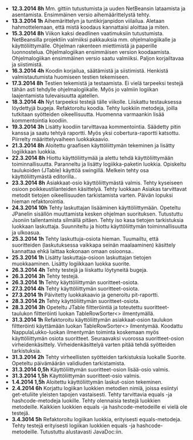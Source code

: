 - **12.3.2014 8h** Mm. gittiin tutustumista ja uuden NetBeansin lataamista ja asentamista. Ensimmäinen versio aihemäärittelystä tehty.
- **13.3.2014 1h** Aihemärittelyn ja tuntikirjanpidon viilailua. Aletaan hahmottelemaan, että mistä koodaus kannattaisi aloittaa ja miten.
- **15.3.2014 8h** Viikon kaksi deadlinen vaatimuksiin tutustumista. NetBeansilla projektiin valmiiksi pakkauksia mm. ohjelmalogiikalle ja käyttöliittymälle. Ohjelman rakenteen miettimistä ja paperille luonnostelua. Ohjelmalogiikan ensimmäisen version koodaamista. Ohjelmalogiikan ensimmäinen versio saatu valmiiksi. Paljon korjailtavaa ja siistimistä.
- **16.3.2014 4h** Koodin korjailua, säätämistä ja siistimistä. Henkistä valmistautumista huomiseen testien tekemiseen.
- **17.3.2014 8h** Testien tekemistä ja testaamista. Ei vielä tarpeeksi testejä tähän asti tehdylle ohjelmalogiikalle. Myös jo valmiin logiikan laajentamista tulevaisuutta ajatellen.
- **18.3.2014 4h** Nyt tarpeeksi testejä tälle viikolle. Liiskattu testauksessa löydettyjä bugeja. Refaktoroitu koodia. Tehty luokkiin metodeja, joilla tutkitaan syötteiden oikeellisuutta. Huomenna varmaankin lisää kommentointia koodiin.
- **19.3.2014 3h** Lisätty koodiin tarvittavaa kommentointia. Säädetty pitin kanssa ja saatu tehtyä raportti. Myös yksi cobertura-raportti katsottu. Piirrelty määrittelyvaiheen luokkakaavio.
- **21.3.2014 8h** Aloitettu graafisen käyttöliittymän tekeminen ja lisätty logiikkaan luokkia.
- **22.3.2014 8h** Hiottu käyttöliittymää ja alettu tehdä käyttöliittymään toiminnallisuutta. Paranneltu ja lisätty logiikka-paketin luokkia. Opiskeltu taulukoiden (JTable) käyttöä swingillä. Melkein tehty osa käyttöliittymästä editorilla..
- **23.3.2014 8h** Asiakkaat-osio käyttöliittymästä valmis. Tehty kyseiseen osioon poikkeustilanteiden käsittelyä. Tehty luokkaan Asiakas tarvittavat metodit tietojen oikeellisuuden tarkistamista varten. Päivän lopuksi hieman refaktorointia.
- **24.3.2014 10h** Tehty laskuttajan lisääminen käyttöliittymään. Opeteltu JPanelin sisällön muuttamista kesken ohjelman suorituksen. Tutustuttu Jsoniin tallentamista silmällä pitäen. Tehty iso kasa tietojen tarkistuksia luokkaan laskuttaja. Suunniteltu ja hiottu käyttöliittymän toiminnallisuutta ja ulkoasua.
- **25.3.2014 1h** Tehty laskuttuja-osiota hieman. Tuumailtu, että suoritteiden (laskutuksessa vaikkapa seinän maalaaminen) käsittely kannattaa ehkä laittaa kokonaan omaan osioonsa..
- **25.3.2014 1h** Lisätty laskuttaja-osioon laskuttajan tietojen muokkaaminen. Lisätty logiikkaan luokka suorite.
- **26.3.2014 4h** Tehty testejä ja liiskattu löytyneitä bugeja.
- **26.3.2014 3h** Tehty testejä.
- **26.3.2014 1h** Tehty käyttöliittymän suoritteet-osiota.
- **27.3.2014 4h** Tehty käyttöliittymän suoritteet-osiota.
- **27.3.2014 1h** Päivitetty luokkakaavio ja generoitu pit-raportti.
- **28.3.2014 2h** Tehty käyttöliittymän suoritteet-osiota.
- **28.3.2014 3h** Opeteltu JTable filtteröintiä ja toteutettu suoritteet-taulukon filtteröinti luokan TableRowSorter<> ilmentymällä.
- **31.3.2014 1h** Refaktoroitu käyttöliittymän asiakkaat-osion taulukon filtteröinti käyttämään luokan TableRowSorter<> ilmentymää. Koodattu NappulaLukko-luokan ilmentymän toiminta koskemaan myös käyttöliittymän osiota suoritteet. Seuraavaksi vuorossa suoritteet-osion virheidenkäsittely. Virheidenkäsittelyä varten pitää tehdä syötteiden tarkistuksia.
- **31.3.2014 2h** Tehty virheellisten syötteiden tarkistuksia luokalle Suorite. Opeteltu päivämäärän validiuden tarkistamista.
- **31.3.2014 0,5h** Käyttöliittymän suoritteet-osion lisää-osio valmis.
- **31.3.2014 1,5h** Käyttöliittymän suoritteet-osio valmis.
- **1.4.2014 1,5h** Aloitettu käyttöliittymän laskut-osion tekeminen.
- **2.4.2014 6h** Korjattu logiikan luokkien metodien nimiä, joissa esiintyi get-etuliite yleisten tapojen vastaisesti. Tehty tarvittavia equals -ja hashcode-metodeja luokille. Tehty olennaisia testejä luokkien metodeille. Kaikkien luokkien equals -ja hashcode-metodeille ei vielä ole testejä.
- **3.4.3014 5h** Refaktoroitu logiikan luokkia, erityisesti equals-metodeja. Tehty testejä erityisesti logiikan luokkien equals -ja hashcode-metodeille. Tutustuttu alustavasti JavaDoc:iin.